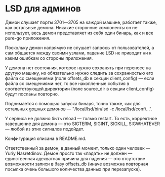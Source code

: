 # LSD для админов
Демон слушает порты 3701—3705 на каждой машине, работает также, как остальные демона. Никакие сторонние компоненты он не использует, весь демон представляет из себя один бинарь, как и все pure-go приложения.

Поскольку демон напрямую не слушает запросы от пользователей, а сам общается между своими узлами, падение LSD не приводит ни к каким ошибкам со стороны приложения.

У демона нет состояния, которое нужно сохранять при переносе на другую машину, но обязательно нужно следить за сохранностью его файла со смещениями (поле offsets_db в секции client_config) — если файла со смещениями нет, то все накопленные события в соответствующей директории (поле source_dir в секции client_config) будут посланы повторно.

Поднимается с помощью запуска бинаря, точно также, как для остальных goшных демонов — "/local/lsd/bin/lsd -c /local/lsd/conf/...".

У сервиса не должно быть reload — только restart. То есть, корректное завершение для демона — это SIGTERM, SIGINT, SIGKILL, SIGWHATEVER — любой из этих сигналов подойдет.

Конфигурация описана в README.md.

Ответственный за демон, в данный момент, только один человек — Yuriy Nasretdinov. Демон просто так «падать» не должен — единственная адекватная причина для падения — это отсутствие возможности записи в базу offsets_db (иначе возможна повторная посылка очень большого количества данных при перезапуске).
